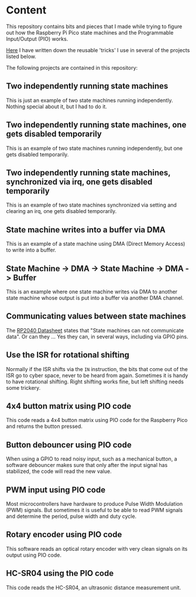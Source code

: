 # Content

This repository contains bits and pieces that I made while trying to figure out how the Raspberry Pi Pico state machines and the Programmable Input/Output (PIO) works.

[Here](https://github.com/GitJer/Some_RPI-Pico_stuff/tree/main/handy_bits_and_pieces) I have written down the reusable 'tricks' I use in several of the projects listed below.

The following projects are contained in this repository:

## Two independently running state machines 
This is just an example of two state machines running independently. Nothing special about it, but I had to do it.

## Two independently running state machines, one gets disabled temporarily
This is an example of two state machines running independently, but one gets disabled temporarily.

## Two independently running state machines, synchronized via irq, one gets disabled temporarily
This is an example of two state machines synchronized via setting and clearing an irq, one gets disabled temporarily.

## State machine writes into a buffer via DMA
This is an example of a state machine using DMA (Direct Memory Access) to write into a buffer.

## State Machine -> DMA -> State Machine -> DMA -> Buffer
This is an example where one state machine writes via DMA to another state machine whose output is put into a buffer via another DMA channel.

## Communicating values between state machines 
The [RP2040 Datasheet](https://datasheets.raspberrypi.org/rp2040/rp2040-datasheet.pdf) states that "State machines can not communicate data". Or can they ... Yes they can, in several ways, including via GPIO pins.

## Use the ISR for rotational shifting
Normally if the ISR shifts via the `IN` instruction, the bits that come out of the ISR go to cyber space, never to be heard from again. Sometimes it is handy to have rotational shifting. Right shifting works fine, but left shifting needs some trickery.

## 4x4 button matrix using PIO code
This code reads a 4x4 button matrix using PIO code for the Raspberry Pico and returns the button pressed.

## Button debouncer using PIO code
When using a GPIO to read noisy input, such as a mechanical button, a software debouncer makes sure that only after the input signal has stabilized, the code will read the new value. 

## PWM input using PIO code
Most microcontrollers have hardware to produce Pulse Width Modulation (PWM) signals. But sometimes it is useful to be able to read PWM signals and determine the period, pulse width and duty cycle.

## Rotary encoder using PIO code
This software reads an optical rotary encoder with very clean signals on its output using PIO code.

## HC-SR04 using the PIO code
This code reads the HC-SR04, an ultrasonic distance measurement unit.
